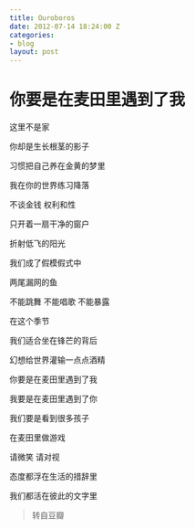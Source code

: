 ```yaml
---
title: Ouroboros
date: 2012-07-14 18:24:00 Z
categories:
- blog
layout: post
---
```


# 你要是在麦田里遇到了我

这里不是家

你却是生长根茎的影子

习惯把自己养在金黄的梦里

我在你的世界练习降落

不谈金钱 权利和性

只开着一扇干净的窗户

折射低飞的阳光

我们成了假模假式中

两尾漏网的鱼

不能跳舞 不能唱歌 不能暴露

在这个季节

我们适合坐在锋芒的背后

幻想给世界灌输一点点酒精

你要是在麦田里遇到了我

我要是在麦田里遇到了你

我们要是看到很多孩子

在麦田里做游戏

请微笑 请对视

态度都浮在生活的措辞里

我们都活在彼此的文字里

> 转自豆瓣

